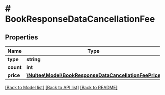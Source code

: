 # # BookResponseDataCancellationFee

## Properties

Name | Type | Description | Notes
------------ | ------------- | ------------- | -------------
**type** | **string** |  | [optional]
**count** | **int** |  | [optional]
**price** | [**\Nuitee\Model\BookResponseDataCancellationFeePrice**](BookResponseDataCancellationFeePrice.md) |  | [optional]

[[Back to Model list]](../../README.md#models) [[Back to API list]](../../README.md#endpoints) [[Back to README]](../../README.md)
